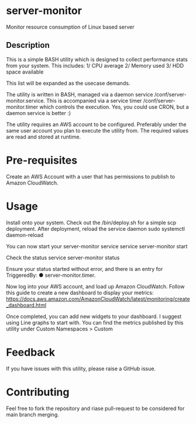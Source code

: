 # server-monitor
Monitor resource consumption of Linux based server
## Description
This is a simple BASH utility which is designed to collect performance stats from your system. This includes:
1/ CPU average
2/ Memory used
3/ HDD space available

This list will be expanded as the usecase demands.

The utility is written in BASH, managed via a daemon service /conf/server-monitor.service. This is accompanied via a service timer /conf/server-monitor.timer which controls the execution. Yes, you could use CRON, but a daemon service is better :) 

The utility requires an AWS account to be configured. Preferably under the same user account you plan to execute the utility from. The required values are read and stored at runtime.

# Pre-requisites
Create an AWS Account with a user that has permissions to publish to Amazon CloudWatch.

# Usage
Install onto your system. Check out the /bin/deploy.sh for a simple scp deployment. 
After deployment, reload the service daemon
sudo systemctl daemon-reload

You can now start your server-monitor service
service server-monitor start

Check the status
service server-monitor status

Ensure your status started without error, and there is an entry for TriggeredBy: ● server-monitor.timer.

Now log into your AWS account, and load up Amazon CloudWatch. Follow this guide to create a new dashboard to display your metrics:
https://docs.aws.amazon.com/AmazonCloudWatch/latest/monitoring/create_dashboard.html

Once completed, you can add new widgets to your dashboard. I suggest using Line graphs to start with. You can find the metrics published by this utility under Custom Namespaces > Custom 

# Feedback
If you have issues with this utility, please raise a GitHub issue.

# Contributing
Feel free to fork the repository and riase pull-request to be considered for main branch merging.


